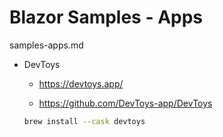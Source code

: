 # Blazor Samples - Apps

samples-apps.md

*   DevToys

    *   https://devtoys.app/

    *   https://github.com/DevToys-app/DevToys
    
    ```bash
    brew install --cask devtoys
    ```
